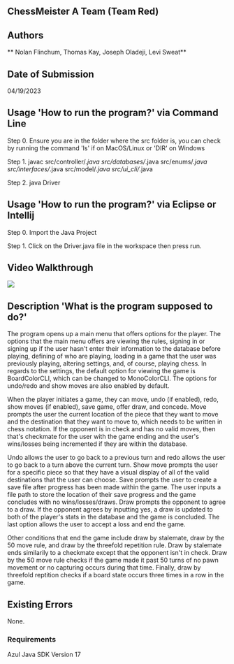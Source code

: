## ChessMeister A Team (Team Red)


## Authors
** Nolan Flinchum, Thomas Kay, Joseph Oladeji, Levi Sweat**


## Date of Submission
04/19/2023


## Usage 'How to run the program?' via Command Line

Step 0. Ensure you are in the folder where the src folder is, you can check by running the command
'ls' if on MacOS/Linux or 'DIR' on Windows 

Step 1. javac src/controller/*.java src/databases/*.java src/enums/*.java src/interfaces/*.java src/model/*.java src/ui_cli/*.java

Step 2. java Driver


## Usage 'How to run the program?' via Eclipse or Intellij

Step 0. Import the Java Project

Step 1. Click on the Driver.java file in the workspace then press run.

## Video Walkthrough

<img src='https://i.gyazo.com/ac5503a22e7d2aa182bfe3d02709ef00.mp4'/>



## Description 'What is the program supposed to do?'
The program opens up a main menu that offers options for the player. The options that the main 
menu offers are viewing the rules, signing in or signing up if the user hasn't enter their
information to the database before playing, defining of who are playing, loading in a game that
the user was previously playing, altering settings, and, of course, playing chess. In regards to
the settings, the default option for viewing the game is BoardColorCLI, which can be changed to 
MonoColorCLI. The options for undo/redo and show moves are also enabled by default.

When the player initiates a game, they can move, undo (if enabled), redo, show moves (if enabled),
save game, offer draw, and concede. Move prompts the user the current location of the piece
that they want to move and the destination that they want to move to, which needs to be written
in chess notation. If the opponent is in check and has no valid moves, then that's checkmate for 
the user with the game ending and the user's wins/losses being incremented if they are within the
database.

Undo allows the user to go back to a previous turn and redo allows the user to go back to a turn
above the current turn. Show move prompts the user for a specific piece so that they have a visual
display of all of the valid destinations that the user can choose. Save prompts the user to create
a save file after progress has been made within the game. The user inputs a file path to store the
location of their save progress and the game concludes with no wins/losses/draws. Draw prompts the
opponent to agree to a draw. If the opponent agrees by inputting yes, a draw is updated to both
of the player's stats in the database and the game is concluded. The last option allows the user to
accept a loss and end the game.

Other conditions that end the game include draw by stalemate, draw by the 50 move rule, and draw 
by the threefold repetition rule. Draw by stalemate ends similarily to a checkmate except that the
opponent isn't in check. Draw by the 50 move rule checks if the game made it past 50 turns of no 
pawn movement or no capturing occurs during that time. Finally, draw by threefold reptition checks 
if a board state occurs three times in a row in the game.


## Existing Errors
None.


### Requirements
Azul Java SDK Version 17